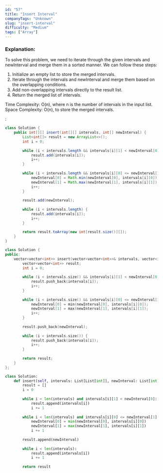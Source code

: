 ```yaml
---
id: "57"
title: "Insert Interval"
companyTags: "Unknown"
slug: "insert-interval"
difficulty: "Medium"
tags: ["Array"]
---
```


### Explanation:
To solve this problem, we need to iterate through the given intervals and newInterval and merge them in a sorted manner. We can follow these steps:
1. Initialize an empty list to store the merged intervals.
2. Iterate through the intervals and newInterval and merge them based on the overlapping conditions.
3. Add non-overlapping intervals directly to the result list.
4. Return the merged list of intervals.

Time Complexity: O(n), where n is the number of intervals in the input list.
Space Complexity: O(n), to store the merged intervals.

:

```java
class Solution {
    public int[][] insert(int[][] intervals, int[] newInterval) {
        List<int[]> result = new ArrayList<>();
        int i = 0;
        
        while (i < intervals.length && intervals[i][1] < newInterval[0]) {
            result.add(intervals[i]);
            i++;
        }
        
        while (i < intervals.length && intervals[i][0] <= newInterval[1]) {
            newInterval[0] = Math.min(newInterval[0], intervals[i][0]);
            newInterval[1] = Math.max(newInterval[1], intervals[i][1]);
            i++;
        }
        
        result.add(newInterval);
        
        while (i < intervals.length) {
            result.add(intervals[i]);
            i++;
        }
        
        return result.toArray(new int[result.size()][]);
    }
}
```

```cpp
class Solution {
public:
    vector<vector<int>> insert(vector<vector<int>>& intervals, vector<int>& newInterval) {
        vector<vector<int>> result;
        int i = 0;
        
        while (i < intervals.size() && intervals[i][1] < newInterval[0]) {
            result.push_back(intervals[i]);
            i++;
        }
        
        while (i < intervals.size() && intervals[i][0] <= newInterval[1]) {
            newInterval[0] = min(newInterval[0], intervals[i][0]);
            newInterval[1] = max(newInterval[1], intervals[i][1]);
            i++;
        }
        
        result.push_back(newInterval);
        
        while (i < intervals.size()) {
            result.push_back(intervals[i]);
            i++;
        }
        
        return result;
    }
};
```

```python
class Solution:
    def insert(self, intervals: List[List[int]], newInterval: List[int]) -> List[List[int]]:
        result = []
        i = 0
        
        while i < len(intervals) and intervals[i][1] < newInterval[0]:
            result.append(intervals[i])
            i += 1
        
        while i < len(intervals) and intervals[i][0] <= newInterval[1]:
            newInterval[0] = min(newInterval[0], intervals[i][0])
            newInterval[1] = max(newInterval[1], intervals[i][1])
            i += 1
        
        result.append(newInterval)
        
        while i < len(intervals):
            result.append(intervals[i])
            i += 1
        
        return result
```